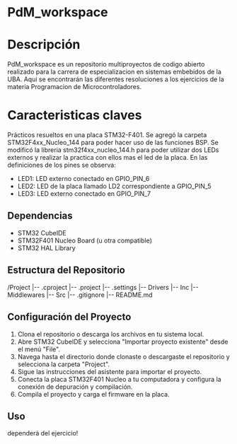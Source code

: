 # PdM_workspace

# Descripción
PdM_workspace es un repositorio multiproyectos de codigo abierto realizado para la carrera de especializacion en sistemas embebidos de la UBA. 
Aqui se encontrarán las diferentes resoluciones a los ejercicios de la materia Programacion de Microcontroladores.

# Caracteristicas claves
Prácticos resueltos en una placa STM32-F401. 
Se agregó la carpeta STM32F4xx_Nucleo_144 para poder hacer uso de las funciones BSP. 
Se modificó la libreria stm32f4xx_nucleo_144.h para poder utilizar dos LEDs externos y realizar la practica con ellos mas el led de la placa. 
En las definiciones de los pines se observa: 
- LED1: LED externo conectado en GPIO_PIN_6
- LED2: LED de la placa llamado LD2 correspondiente a GPIO_PIN_5
- LED3: LED externo conectado en GPIO_PIN_7

## Dependencias

- STM32 CubeIDE
- STM32F401 Nucleo Board (u otra compatible)
- STM32 HAL Library

## Estructura del Repositorio
 
/Project
|-- .cproject
|-- .project
|-- .settings
|-- Drivers
|-- Inc
|-- Middlewares
|-- Src
|-- .gitignore
|-- README.md


## Configuración del Proyecto

1. Clona el repositorio o descarga los archivos en tu sistema local.
2. Abre STM32 CubeIDE y selecciona "Importar proyecto existente" desde el menú "File".
3. Navega hasta el directorio donde clonaste o descargaste el repositorio y selecciona la carpeta "Project".
4. Sigue las instrucciones del asistente para importar el proyecto.
5. Conecta la placa STM32F401 Nucleo a tu computadora y configura la conexión de depuración y compilación.
6. Compila el proyecto y carga el firmware en la placa.

## Uso

dependerá del ejercicio!
